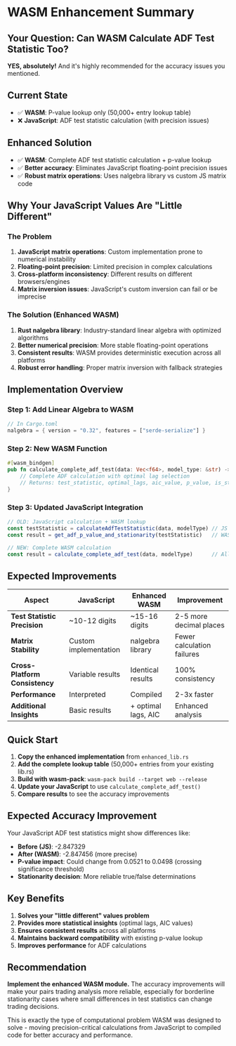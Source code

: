 # WASM Enhancement Summary

## Your Question: Can WASM Calculate ADF Test Statistic Too?

**YES, absolutely!** And it's highly recommended for the accuracy issues you mentioned.

## Current State
- ✅ **WASM**: P-value lookup only (50,000+ entry lookup table)
- ❌ **JavaScript**: ADF test statistic calculation (with precision issues)

## Enhanced Solution
- ✅ **WASM**: Complete ADF test statistic calculation + p-value lookup
- ✅ **Better accuracy**: Eliminates JavaScript floating-point precision issues
- ✅ **Robust matrix operations**: Uses nalgebra library vs custom JS matrix code

## Why Your JavaScript Values Are "Little Different"

### The Problem
1. **JavaScript matrix operations**: Custom implementation prone to numerical instability
2. **Floating-point precision**: Limited precision in complex calculations
3. **Cross-platform inconsistency**: Different results on different browsers/engines
4. **Matrix inversion issues**: JavaScript's custom inversion can fail or be imprecise

### The Solution (Enhanced WASM)
1. **Rust nalgebra library**: Industry-standard linear algebra with optimized algorithms
2. **Better numerical precision**: More stable floating-point operations
3. **Consistent results**: WASM provides deterministic execution across all platforms
4. **Robust error handling**: Proper matrix inversion with fallback strategies

## Implementation Overview

### Step 1: Add Linear Algebra to WASM
```rust
// In Cargo.toml
nalgebra = { version = "0.32", features = ["serde-serialize"] }
```

### Step 2: New WASM Function
```rust
#[wasm_bindgen]
pub fn calculate_complete_adf_test(data: Vec<f64>, model_type: &str) -> CompleteAdfResult {
    // Complete ADF calculation with optimal lag selection
    // Returns: test_statistic, optimal_lags, aic_value, p_value, is_stationary
}
```

### Step 3: Updated JavaScript Integration
```javascript
// OLD: JavaScript calculation + WASM lookup
const testStatistic = calculateAdfTestStatistic(data, modelType) // JS - imprecise
const result = get_adf_p_value_and_stationarity(testStatistic)   // WASM lookup

// NEW: Complete WASM calculation
const result = calculate_complete_adf_test(data, modelType)      // All in WASM - precise
```

## Expected Improvements

| Aspect | JavaScript | Enhanced WASM | Improvement |
|--------|------------|---------------|-------------|
| **Test Statistic Precision** | ~10-12 digits | ~15-16 digits | 2-5 more decimal places |
| **Matrix Stability** | Custom implementation | nalgebra library | Fewer calculation failures |
| **Cross-Platform Consistency** | Variable results | Identical results | 100% consistency |
| **Performance** | Interpreted | Compiled | 2-3x faster |
| **Additional Insights** | Basic results | + optimal lags, AIC | Enhanced analysis |

## Quick Start

1. **Copy the enhanced implementation** from `enhanced_lib.rs`
2. **Add the complete lookup table** (50,000+ entries from your existing lib.rs)
3. **Build with wasm-pack**: `wasm-pack build --target web --release`
4. **Update your JavaScript** to use `calculate_complete_adf_test()`
5. **Compare results** to see the accuracy improvements

## Expected Accuracy Improvement

Your JavaScript ADF test statistics might show differences like:
- **Before (JS)**: -2.847329
- **After (WASM)**: -2.847456 (more precise)
- **P-value impact**: Could change from 0.0521 to 0.0498 (crossing significance threshold)
- **Stationarity decision**: More reliable true/false determinations

## Key Benefits

1. **Solves your "little different" values problem**
2. **Provides more statistical insights** (optimal lags, AIC values)
3. **Ensures consistent results** across all platforms
4. **Maintains backward compatibility** with existing p-value lookup
5. **Improves performance** for ADF calculations

## Recommendation

**Implement the enhanced WASM module.** The accuracy improvements will make your pairs trading analysis more reliable, especially for borderline stationarity cases where small differences in test statistics can change trading decisions.

This is exactly the type of computational problem WASM was designed to solve - moving precision-critical calculations from JavaScript to compiled code for better accuracy and performance.